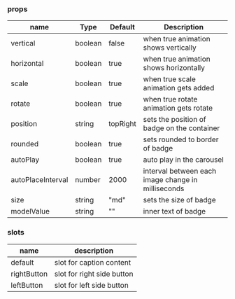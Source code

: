 ### props
| name | Type | Default | Description |
| ------------ | ------------ | ------------ | ------------ |
| vertical | boolean | false | when true animation shows vertically |
| horizontal | boolean | true | when true animation shows horizontally |
| scale | boolean | true | when true scale animation gets added |
| rotate | boolean | true | when true rotate animation gets rotate |
| position | string | topRight | sets the position of badge on the container |
| rounded | boolean | true | sets rounded to border of badge |
| autoPlay | boolean | true | auto play in the carousel |
| autoPlaceInterval | number | 2000 | interval between each image change in milliseconds |
| size | string | "md" | sets the size of badge |
| modelValue | string | "" | inner text of badge |

### slots
| name | description
| ------------ | ------------ |
| default | slot for caption content|
| rightButton | slot for right side button|
| leftButton | slot for left side button|

<!-- @import "[TOC]" {cmd="toc" depthFrom=1 depthTo=6 orderedList=false} -->
